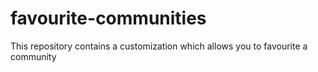 # favourite-communities
This repository contains a customization which allows you to favourite a community
